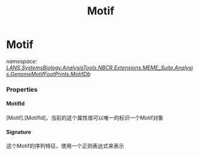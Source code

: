 ﻿---
title: Motif
---

# Motif
_namespace: [LANS.SystemsBiology.AnalysisTools.NBCR.Extensions.MEME_Suite.Analysis.GenomeMotifFootPrints.MotifDb](N-LANS.SystemsBiology.AnalysisTools.NBCR.Extensions.MEME_Suite.Analysis.GenomeMotifFootPrints.MotifDb.html)_






### Properties

#### MotifId
[Motif].[MotifId]，当前的这个属性值可以唯一的标识一个Motif对象
#### Signature
这个Motif的序列特征，使用一个正则表达式来表示
